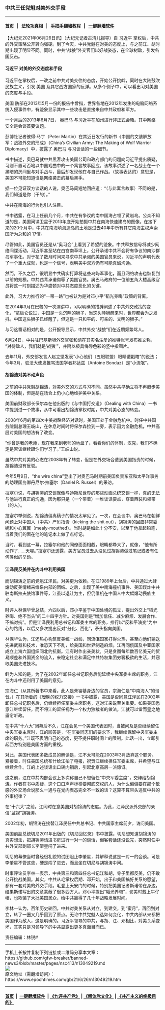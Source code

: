 ### 中共三任党魁对美外交手段
------------------------

#### [首页](https://github.com/gfw-breaker/banned-news3/blob/master/README.md) &nbsp;&nbsp;|&nbsp;&nbsp; [法轮功真相](https://github.com/begood0513/basic/blob/master/README.md)  &nbsp;&nbsp;|&nbsp;&nbsp; [手把手翻墙教程](https://github.com/gfw-breaker/guides/wiki)  &nbsp;&nbsp;|&nbsp;&nbsp; [一键翻墙软件](https://github.com/gfw-breaker/nogfw/blob/master/README.md)  



<div><p>
 【大纪元2021年06月29日讯】（大纪元记者古清儿报导）自
 <ok href="https://www.epochtimes.com/gb/tag/%E4%B9%A0%E8%BF%91%E5%B9%B3.html">
  习近平
 </ok>
 掌权后，中共的外交策略公开转向强硬。到了今天，中共党魁在对美的态度上，与之前江、胡时期出现了明显不同。同时，中共“战狼”外交官们以好战姿态，在全球树敌，引发各国反击。
</p>
<h4>
 <ok href="https://www.epochtimes.com/gb/tag/%E4%B9%A0%E8%BF%91%E5%B9%B3.html">
  习近平
 </ok>
 对美的外交态度和手段
</h4>
<p>
 习近平在掌权后，一改之前中共对美交往的态度，开始公开挑衅，同时在大陆鼓吹民族主义，引发
 <ok href="https://www.epochtimes.com/gb/tag/%E7%BE%8E%E5%9B%BD.html">
  美国
 </ok>
 及其它西方国家的反弹。从多个例子中，可以看出习对美国的态度与手段。
</p>
<p>
 <ok href="https://www.epochtimes.com/gb/tag/%E7%BE%8E%E5%9B%BD.html">
  美国
 </ok>
 防部在2013年5月一份的报告中曾指，世界各地在2012年发生的电脑网络系统入侵事件中，有迹象显示其中一些攻击是直接来自中共政府和军方。
</p>
<p>
 一个月后的2013年6月7日，
 <ok href="https://www.epochtimes.com/gb/tag/%E5%A5%A5%E5%B7%B4%E9%A9%AC.html">
  奥巴马
 </ok>
 与习近平在加州进行非正式会晤。其中网络安全是会谈首要议题。
</p>
<p>
 彭博社记者彼得‧马丁（Peter Martin）在其近日发行的新书《中国的文装解放军：战狼外交的形成》（China’s Civilian Army: The Making of Wolf Warrior Diplomacy）中，披露了
 <ok href="https://www.epochtimes.com/gb/tag/%E5%A5%A5%E5%B7%B4%E9%A9%AC.html">
  奥巴马
 </ok>
 与习谈话的一些细节。
</p>
<p>
 书中描述，奥巴马就中共黑客攻击美国公司和政府部门的问题向习近平提出质疑，习则不置可否地以中国戏曲中的一个寓言故事回应，该故事讲述了一名战士在一个黑暗的房间里与对手战斗，最后却发现他在与自己作战。（故事表达的）意思是，美国不可能知道谁是网络袭击的幕后黑手。
</p>
<p>
 据一位见证双方谈话的人说，奥巴马简短地回应道：“（与此寓言故事）不同的是，我们知道是你（干的）。”
</p>
<p>
 中共在南海的行为也引人注目。
</p>
<p>
 书中透露，在习上任前几个月，中共在有争议的南中国海占领了黄岩岛。公众不知道的是，美国间谍卫星于2013年底开始拍摄中共在南海快速建岛的图像。在接下来的20个月中，中共在南海填海造岛的土地是过去40年中所有其它南海主权声索国所为总和的 17倍。
</p>
<p>
 尽管如此，美国官员还是从“奥习会”上看到了希望的迹象。中共释放信号将减少网络间谍活动，习近平甚至站在白宫南草坪上，公开承诺中共不会将有争议的南沙群岛军事化。对于花了数月时间来寻求中共承诺的美国官员来说，习近平的声明代表了一个重大成就，也是一个信号，表明美中双方仍有可能真诚沟通。
</p>
<p>
 然而，不久之后，很明显中共确实打算将这些岛屿军事化，而且网络攻击也恢复到以前的规模。中共违背承诺侮辱了美国官员。奥巴马政府的一位前五角大楼高级官员将这一时刻描述为华盛顿对中共态度恶化的关键。
</p>
<p>
 此外，习大力推行的“一带一路”也被认为是对邓小平“韬光养晦”政策的背离。
</p>
<p>
 在2014年3月在巴黎的一次演讲中，习以明确的措辞阐述了中共外交政策的变化，“拿破仑说过，中国是一头沉睡的狮子，当这头睡狮醒来时，世界都会为之发抖。中国这头狮子已经醒了，但这是一只和平的、可亲的、文明的狮子。”
</p>
<p>
 与习这番话相对的是，公开报导显示，中共外交“战狼”们在近期频繁骂人。
</p>
<p>
 6月24日，中共驻巴基斯坦外交官张和清在其实名注册的推特账号发布推文称， “对待敌人，我们就是‘战狼’”，并附以极具侮辱色彩的竖中指图片。
</p>
<p>
 去年11月，外交部发言人赵立坚发表“小心他们（五眼联盟）眼睛遭戳瞎”的说法；今年3月，驻法大使发推骂法国学者邦达兹（Antoine Bondaz）是“小流氓”。
</p>
<h4>
 胡锦涛对美不动声色
</h4>
<p>
 之前的中共党魁胡锦涛，对美外交的方式与习不同。虽然中共早确立将不再趋步美国的体制，但是胡在场合上仍小心地维护美中关系。
</p>
<p>
 美国前财政部长保尔森在他出版的《与中国打交道》（Dealing with China）一书中提到过一个故事，从中可看出胡锦涛掌权时期，中共对美心态的转变。
</p>
<p>
 2008年6月的第四次中美战略经济对话时，美国正处于金融危机中。时任中共国务院副总理王岐山，在休息时间时将保尔森拉到一旁，表示因为金融危机，中共高层对美国的想法有了改变。
</p>
<p>
 “你曾是我的老师，现在我来到老师的地盘了，看看你们的体制，汉克，我们不确定是否该继续跟你们学习了。”王岐山说。
</p>
<p>
 虽然中共对美的心态在2008年有了转变，但是在外交场合遭到美国指责的时候，胡锦涛没有反驳。
</p>
<p>
 今年5月9日，“the wire china”登出了对奥巴马时期前美国负责东亚和太平洋事务的助理国务卿丹尼尔‧拉塞尔（Daniel R. Russel）的采访。
</p>
<p>
 拉塞尔说，与胡锦涛的交谈就像与迪斯尼世界的那些动画总统交谈一样，真的无法与他进行真正的沟通，因为那只是（一个带着）一堆谈话要点，穿着西装和领带（的人）。
</p>
<p>
 拉塞尔举例说，胡锦涛偏离稿子的情况太罕见了。一次，在会谈中，奥巴马在朝鲜问题上对中国人（中共）严厉指责（kicking the shit out），胡锦涛的回应非常委婉和小心翼翼（mealy-mouthed）。当时胡是如此十分不安，以至于他拿起铅笔，当着我们的面在他的笔记本上做了点标记。
</p>
<p>
 当时，看到这一幕，拉塞尔和他的同僚面面相觑，眼睛都睁大了，就像，“他有所动作了……天哪。”拉塞尔还透露，美方官员过去从没见过胡锦涛做过笔记或者有任何类似的举动。
</p>
<h4>
 江泽民反美并在内斗中利用美国
</h4>
<p>
 而胡锦涛之前的党魁江泽民，对美更为依赖。在江1989年上台后，中共通过大肆煽动反美情绪来维系内部的团结。之后，出现了美中南海撞机事件、美国误炸中共驻南斯拉夫使馆事件等，江虽以退让为主，但仍借机在中国人中大幅煽动民族主义。
</p>
<p>
 时评人林保华曾总结，六四以后，邓小平鉴于中国处境的孤立，提出外交上“韬光养晦、绝不当头”的二十四字方针。对美国则是“增加信任、减少麻烦、发展合作、不搞对抗”。但是江泽民利用总书记和军委主席的职务，推行以“反和平演变”为中心的路线，以后又多次提出反对“分化、西化”，矛头指向美国。
</p>
<p>
 林保华认为，江还热心构筑反美统一战线，同流氓国家打得火热，甚至向他们输送先进武器和技术，唯恐天下不乱，给美国和世界制造麻烦。江再同俄国及中亚国家成立上海六国组织同北约抗衡。江有时作出亲美状，只是贪图每年数百亿美元的贸易顺差和外国资金的流入，来稳定社会和满足中共特权集团穷奢极欲的生活，并窃取美国先进技术。
</p>
<p>
 鲜为人知的是，为了在2002年卸任总书记职务后能延续中央军委主席的职务，江在内斗中还利用了美国的意见。
</p>
<p>
 宗海仁（从其所著书中来看，此人是朱镕基身边的官员，宗海仁是“中南海人”的谐音。）在其所着的《暧昧的权力交接》一书中披露，美国是否同意江泽民在2002年卸任总书记职务后，仍继续担任军委主席职务，这对江来说至关重要。如果美国愿意江继续留任，而不将江的留任视为一个权力独裁者的做法，江就可以堂而皇之地垂帘听政。
</p>
<p>
 在中共“十六大”闭幕后不久，江在会见一个美国代表团时，当被问及是否继续留任中央军委主席时，江的回答是，“在军委同志们的要求下，我继续保留中央军委主席的职务。”江既不表明自己的态度，更不提任职时间上的限制。此话一出，立即引起西方特别是美国方面的重视。
</p>
<p>
 对此，美国代表团多数成员的解读是，江不太可能在2003年3月放弃这个职务。紧接着，时任美国总统布什给江拍了电报，祝贺江继续担任军委主席，并希望与江继续合作。江的上述谈话出口转内销后，引起北京高层一派惊讶。
</p>
<p>
 这之前，江在中共内部会议上多次称自己不想留任“中央军委主席”，交棒给胡锦涛。作者在书中质疑，这个口口声声标榜要彻底交权的人，为什么偏偏要在那个敏感的外交场合说那么一通与在党内表态完全不一致的话？这算不算带头违反中共的外事纪律？
</p>
<p>
 在“十六大”之前，江同时在意美国对胡锦涛的态度。为此，江泽民派外交部的亲信“监视”胡锦涛。
</p>
<p>
 2002年初，胡锦涛在接替江泽民任中共总书记、中共国家主席前夕，访问美国。
</p>
<p>
 美国前副总统切尼2011年出版的《切尼回忆录》书中披露，切尼想知道胡锦涛的真实想法，把胡锦涛请进书房进行一对一的谈话，但客套话还没说完，突然时任中共外交部副部长李肇星闯了进来。
</p>
<p>
 切尼的幕僚当时曾经很礼貌的试图阻止李肇星，并解释说这是一对一的会谈。可是李肇星不管这些，硬是闯了进去，而且坐在切尼与胡锦涛中间。
</p>
<p>
 时事评论员李林一表示，中共第三和第四任总书记江和胡，骨子里都反美，仍不敢公开挑战美国。其实，中共从毛掌权后期、邓开始，出于和美国搞好关系的愿望，都有一套对美的外交手段。毛登上天安门的时候，特别把美国记者斯诺带在身边，结果斯诺写出的文章蒙蔽了很多西方人。邓小平提出“韬光养晦”，访美时戴上牛仔帽，也欺骗了大批美国民众，给中共赢得了几十年战略发展时间。
</p>
<p>
 李林一认为，百年历史轮回，中共对美关系从对立，到建交，到“蜜月”，再回到对立，转了一圈又几乎回到了原点。无论中共党魁人选如何变化，中共内部从来都把美国作为敌人，这是明确的。习近平领导的中共，与胡、江、邓相比，对美关系变坏，其实只是习领导下的中共显露出更多真面目而已。
</p>
<p>
 责任编辑：林锐#
</p>
</div>
<hr/>
手机上长按并复制下列链接或二维码分享本文章：<br/>
https://github.com/gfw-breaker/banned-news3/blob/master/pages/nsc413/n13049219.md <br/>
<a href='https://github.com/gfw-breaker/banned-news3/blob/master/pages/nsc413/n13049219.md'><img src='https://github.com/gfw-breaker/banned-news3/blob/master/pages/nsc413/n13049219.md.png'/></a> <br/>
原文地址（需翻墙访问）：https://www.epochtimes.com/gb/21/6/26/n13049219.htm


------------------------
#### [首页](https://github.com/gfw-breaker/banned-news3/blob/master/README.md) &nbsp;|&nbsp; [一键翻墙软件](https://github.com/gfw-breaker/nogfw/blob/master/README.md) &nbsp;| [《九评共产党》](https://github.com/gfw-breaker/9ping.md/blob/master/README.md#九评之一评共产党是什么) | [《解体党文化》](https://github.com/gfw-breaker/jtdwh.md/blob/master/README.md) | [《共产主义的终极目的》](https://github.com/gfw-breaker/gczydzjmd.md/blob/master/README.md)


<img src='http://gfw-breaker.win/banned-news3/pages/nsc413/n13049219.md' width='0px' height='0px'/>